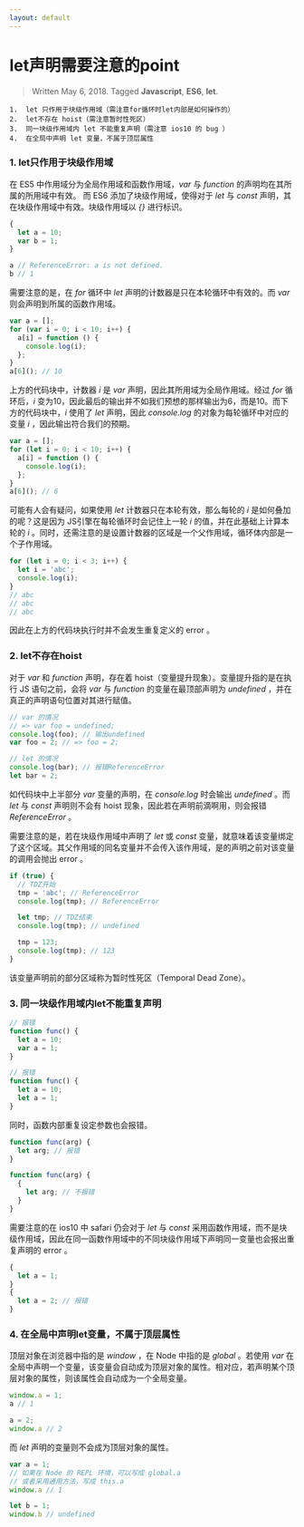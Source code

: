 ```yaml
---
layout: default
---
```


# let声明需要注意的point
> Written May 6, 2018. Tagged **Javascript**, **ES6**, **let**.

```
1.  let 只作用于块级作用域（需注意for循环时let内部是如何操作的）
2.  let不存在 hoist（需注意暂时性死区）
3.  同一块级作用域内 let 不能重复声明（需注意 ios10 的 bug ）
4.  在全局中声明 let 变量，不属于顶层属性
```

### 1. let只作用于块级作用域

在 ES5 中作用域分为全局作用域和函数作用域，_var_ 与 _function_ 的声明均在其所属的所用域中有效。
而 ES6 添加了块级作用域，使得对于 _let_ 与 _const_ 声明，其在块级作用域中有效。块级作用域以 _{}_ 进行标识。

```js
{
  let a = 10;
  var b = 1;
}

a // ReferenceError: a is not defined.
b // 1
```

需要注意的是，在 _for_ 循环中 _let_ 声明的计数器是只在本轮循环中有效的。而 _var_ 则会声明到所属的函数作用域。

```js
var a = [];
for (var i = 0; i < 10; i++) {
  a[i] = function () {
    console.log(i);
  };
}
a[6](); // 10
```

上方的代码块中，计数器 _i_ 是 _var_ 声明，因此其所用域为全局作用域。经过 _for_ 循环后，_i_ 变为10，因此最后的输出并不如我们预想的那样输出为6，而是10。而下方的代码块中，_i_ 使用了 _let_ 声明，因此 _console.log_ 的对象为每轮循环中对应的变量 _i_ ，因此输出符合我们的预期。

```js
var a = [];
for (let i = 0; i < 10; i++) {
  a[i] = function () {
    console.log(i);
  };
}
a[6](); // 6
```

可能有人会有疑问，如果使用 _let_ 计数器只在本轮有效，那么每轮的 _i_ 是如何叠加的呢？这是因为  JS引擎在每轮循环时会记住上一轮 _i_ 的值，并在此基础上计算本轮的 _i_ 。同时，还需注意的是设置计数器的区域是一个父作用域，循环体内部是一个子作用域。

```js
for (let i = 0; i < 3; i++) {
  let i = 'abc';
  console.log(i);
}
// abc
// abc
// abc
```

因此在上方的代码块执行时并不会发生重复定义的 error 。

### 2. let不存在hoist

对于 _var_ 和 _function_ 声明，存在着 hoist（变量提升现象）。变量提升指的是在执行 JS 语句之前，会将 _var_ 与 _function_ 的变量在最顶部声明为 _undefined_ ，并在真正的声明语句位置对其进行赋值。

```js
// var 的情况
// => var foo = undefined;
console.log(foo); // 输出undefined
var foo = 2; // => foo = 2;

// let 的情况
console.log(bar); // 报错ReferenceError
let bar = 2;
```

如代码块中上半部分 _var_ 变量的声明，在 _console.log_ 时会输出 _undefined_ 。而 _let_ 与 _const_ 声明则不会有 hoist 现象，因此若在声明前滴啊用，则会报错 _ReferenceError_ 。

需要注意的是，若在块级作用域中声明了 _let_ 或 _const_ 变量，就意味着该变量绑定了这个区域。其父作用域的同名变量并不会传入该作用域，是的声明之前对该变量的调用会抛出 error 。

```js
if (true) {
  // TDZ开始
  tmp = 'abc'; // ReferenceError
  console.log(tmp); // ReferenceError

  let tmp; // TDZ结束
  console.log(tmp); // undefined

  tmp = 123;
  console.log(tmp); // 123
}
```

该变量声明前的部分区域称为暂时性死区（Temporal Dead Zone）。

### 3. 同一块级作用域内let不能重复声明

```js
// 报错
function func() {
  let a = 10;
  var a = 1;
}

// 报错
function func() {
  let a = 10;
  let a = 1;
}
```

同时，函数内部重复设定参数也会报错。

```js
function func(arg) {
  let arg; // 报错
}

function func(arg) {
  {
    let arg; // 不报错
  }
}
```

需要注意的在 ios10 中 safari 仍会对于 _let_ 与 _const_ 采用函数作用域，而不是块级作用域，因此在同一函数作用域中的不同块级作用域下声明同一变量也会报出重复声明的 error 。

```js
{
  let a = 1;
}
{
  let a = 2; // 报错
}
```

### 4. 在全局中声明let变量，不属于顶层属性

顶层对象在浏览器中指的是 _window_ ，在 Node 中指的是 _global_ 。若使用 _var_ 在全局中声明一个变量，该变量会自动成为顶层对象的属性。相对应，若声明某个顶层对象的属性，则该属性会自动成为一个全局变量。

```js
window.a = 1;
a // 1

a = 2;
window.a // 2
```

而 _let_ 声明的变量则不会成为顶层对象的属性。

```js
var a = 1;
// 如果在 Node 的 REPL 环境，可以写成 global.a
// 或者采用通用方法，写成 this.a
window.a // 1

let b = 1;
window.b // undefined
```

